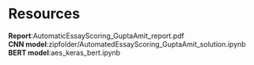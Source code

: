 # Resources   
 
__Report__:AutomaticEssayScoring_GuptaAmit_report.pdf  
__CNN model__:zipfolder/AutomatedEssayScoring_GuptaAmit_solution.ipynb   
__BERT model__:aes_keras_bert.ipynb 



